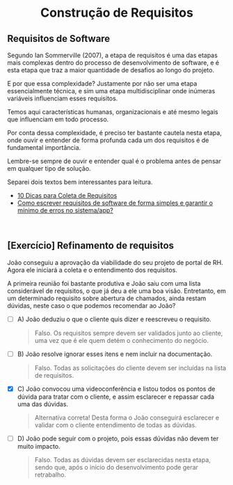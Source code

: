 <div align="center">

  # Construção de Requisitos

</div>

## Requisitos de Software

Segundo Ian Sommerville (2007), a etapa de requisitos é uma das etapas mais complexas dentro do processo de desenvolvimento de software, e é esta etapa que traz a maior quantidade de desafios ao longo do projeto.

E por que essa complexidade? Justamente por não ser uma etapa essencialmente técnica, e sim uma etapa multidisciplinar onde inúmeras variáveis influenciam esses requisitos.

Temos aqui características humanas, organizacionais e até mesmo legais que influenciam em todo processo.

Por conta dessa complexidade, é preciso ter bastante cautela nesta etapa, onde ouvir e entender de forma profunda cada um dos requisitos é de fundamental importância.

Lembre-se sempre de ouvir e entender qual é o problema antes de pensar em qualquer tipo de solução.

Separei dois textos bem interessantes para leitura.

- [10 Dicas para Coleta de Requisitos](https://papogp.com/2011/08/10-dicas-para-coleta-de-requisitos-2/)
- [Como escrever requisitos de software de forma simples e garantir o mínimo de erros no sistema/app?](https://medium.com/lfdev-blog/como-escrever-requisitos-de-software-de-forma-simples-e-garantir-o-m%C3%ADnimo-de-erros-no-sistema-app-74df2ee241cc)

<br>

## [Exercício] Refinamento de requisitos

João conseguiu a aprovação da viabilidade do seu projeto de portal de RH. Agora ele iniciará a coleta e o entendimento dos requisitos.

A primeira reunião foi bastante produtiva e João saiu com uma lista considerável de requisitos, o que já deu a ele uma boa visão. Entretanto, em um determinado requisito sobre abertura de chamados, ainda restam dúvidas, neste caso o que podemos recomendar ao João?

- [ ] A) João deduziu o que o cliente quis dizer e reescreveu o requisito.
  > Falso. Os requisitos sempre devem ser validados junto ao cliente, uma vez que é ele quem detém o conhecimento do negócio.
- [ ] B) João resolve ignorar esses itens e nem incluir na documentação.
  > Falso. Todas as solicitações do cliente devem ser incluídas na lista de requisitos.
- [x] C) João convocou uma videoconferência e listou todos os pontos de dúvida para tratar com o cliente, e assim esclarecer e repassar cada uma das dúvidas.
  > Alternativa correta! Desta forma o João conseguirá esclarecer e validar com o cliente entendimento de todas as dúvidas.
- [ ] D) João pode seguir com o projeto, pois essas dúvidas não devem ter muito impacto.
  > Falso. Todas as dúvidas devem ser esclarecidas nesta etapa, sendo que, após o início do desenvolvimento pode gerar retrabalho.
